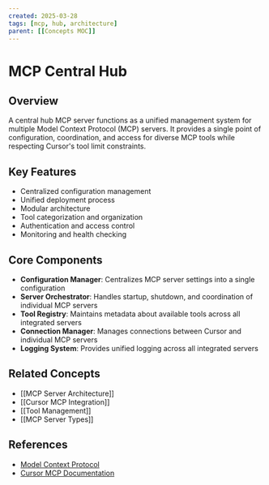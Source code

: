 ```yaml
---
created: 2025-03-28
tags: [mcp, hub, architecture]
parent: [[Concepts MOC]]
---
```


# MCP Central Hub

## Overview

A central hub MCP server functions as a unified management system for multiple Model Context Protocol (MCP) servers. It provides a single point of configuration, coordination, and access for diverse MCP tools while respecting Cursor's tool limit constraints.

## Key Features

- Centralized configuration management
- Unified deployment process
- Modular architecture
- Tool categorization and organization
- Authentication and access control
- Monitoring and health checking

## Core Components

- **Configuration Manager**: Centralizes MCP server settings into a single configuration
- **Server Orchestrator**: Handles startup, shutdown, and coordination of individual MCP servers
- **Tool Registry**: Maintains metadata about available tools across all integrated servers
- **Connection Manager**: Manages connections between Cursor and individual MCP servers
- **Logging System**: Provides unified logging across all integrated servers

## Related Concepts

- [[MCP Server Architecture]]
- [[Cursor MCP Integration]]
- [[Tool Management]]
- [[MCP Server Types]]

## References

- [Model Context Protocol](https://modelcontextprotocol.io)
- [Cursor MCP Documentation](https://cursor.sh/docs/mcp)
